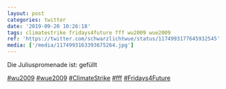 ```yaml
---
layout: post
categories: twitter
date: '2019-09-20 10:26:18'
tags: climatestrike fridays4future fff wu2009 wue2009
ref: 'https://twitter.com/schwarzlichtwue/status/1174993177645932545'
media: ['/media/1174993163393675264.jpg']
---
```

Die Juliuspromenade ist: gefüllt

[#wu2009](/t/wu2009) [#wue2009](/t/wue2009) [#ClimateStrike](/t/climatestrike) [#fff](/t/fff) [#Fridays4Future](/t/fridays4future) 